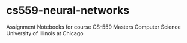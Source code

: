 # cs559-neural-networks
Assignment Notebooks for course CS-559
Masters Computer Science
University of Illinois at Chicago
